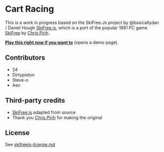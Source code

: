 # Cart Racing

This is a work in progress based on the SkiFree.Js project by @basicallydan / Daniel Hough [SkiFree.js](https://github.com/basicallydan/skifree.js), which is a port of the popular 1991 PC game [SkiFree](http://en.wikipedia.org/wiki/Skifree) by [Chris Pirih](http://ski.ihoc.net/).

[**Play this right now if you want to**](https://hbwdev.github.io/skifree.js) (opens a demo page).

## Contributors

* 24
* Dirtypiston
* Steve-o
* Aen

## Third-party credits

* [SkiFree.js](https://github.com/basicallydan/skifree.js) adapted from source
* Thank you [Chris Pirih](http://ski.ihoc.net/) for making the original

## License

See [skifreejs-license.md](blob/master/skifreejs-license.md)
